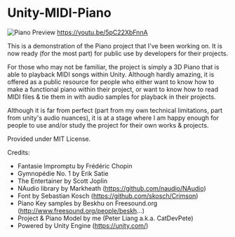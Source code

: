 # Unity-MIDI-Piano

![Piano Preview](https://raw.githubusercontent.com/catdevpete/Unity-MIDI-Piano/master/Piano-preview.png)
https://youtu.be/5pC22XbFnnA

This is a demonstration of the Piano project that I've been working on. It is now ready (for the most part) for public use by developers for their projects.

For those who may not be familiar, the project is simply a 3D Piano that is able to playback MIDI songs within Unity. Although hardly amazing, it is offered as a public resource for people who either want to know how to make a functional piano within their project, or want to know how to read MIDI files & tie them in with audio samples for playback in their projects.

Although it is far from perfect (part from my own technical limitations, part from unity's audio nuances), it is at a stage where I am happy enough for people to use and/or study the project for their own works & projects.

Provided under MIT License.


Credits:
- Fantasie Impromptu by Frédéric Chopin
- Gymnopédie No. 1 by Erik Satie
- The Entertainer by Scott Joplin
- NAudio library by Markheath (https://github.com/naudio/NAudio)
- Font by Sebastian Kosch (https://github.com/skosch/Crimson)
- Piano Key samples by Beskhu on Freesound.org (http://www.freesound.org/people/beskh...)
- Project & Piano Model by me (Peter Liang a.k.a. CatDevPete)
- Powered by Unity Engine (https://unity.com/)

